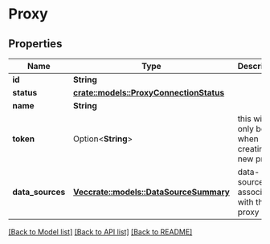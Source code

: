 # Proxy

## Properties

Name | Type | Description | Notes
------------ | ------------- | ------------- | -------------
**id** | **String** |  | 
**status** | [**crate::models::ProxyConnectionStatus**](proxyConnectionStatus.md) |  | 
**name** | **String** |  | 
**token** | Option<**String**> | this will only be set when creating a new proxy | [optional]
**data_sources** | [**Vec<crate::models::DataSourceSummary>**](dataSourceSummary.md) | data-sources associated with this proxy | 

[[Back to Model list]](../README.md#documentation-for-models) [[Back to API list]](../README.md#documentation-for-api-endpoints) [[Back to README]](../README.md)


